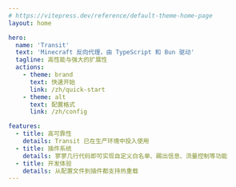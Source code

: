 ```yaml
---
# https://vitepress.dev/reference/default-theme-home-page
layout: home

hero:
  name: 'Transit'
  text: 'Minecraft 反向代理，由 TypeScript 和 Bun 驱动'
  tagline: 高性能与强大的扩展性
  actions:
    - theme: brand
      text: 快速开始
      link: /zh/quick-start
    - theme: alt
      text: 配置格式
      link: /zh/config

features:
  - title: 高可靠性
    details: Transit 已在生产环境中投入使用
  - title: 插件系统
    details: 寥寥几行代码即可实现自定义白名单、踢出信息、流量控制等功能
  - title: 开发体验
    details: 从配置文件到插件都支持热重载
---
```

